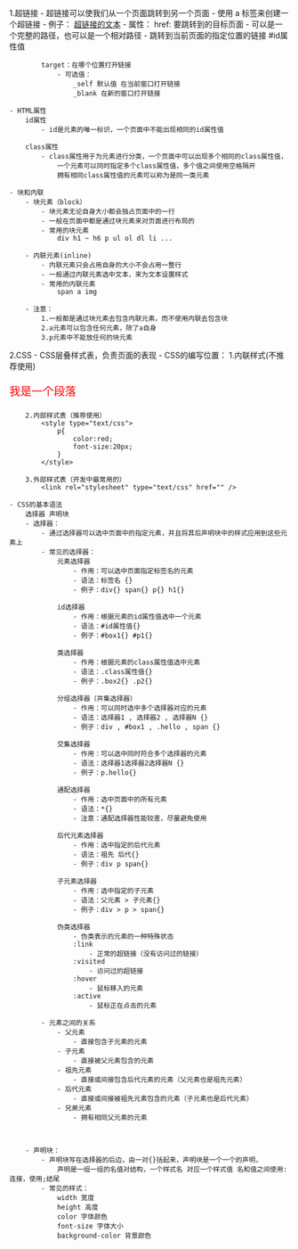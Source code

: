 1.超链接
	- 超链接可以使我们从一个页面跳转到另一个页面
	- 使用 a 标签来创建一个超链接
		- 例子：
			<a href="" target="">超链接的文本</a>
		- 属性：
			href: 要跳转到的目标页面
					- 可以是一个完整的路径，也可以是一个相对路径
					- 跳转到当前页面的指定位置的链接
						#id属性值
						
			target：在哪个位置打开链接
				- 可选值：
					_self 默认值 在当前窗口打开链接
					_blank 在新的窗口打开链接
					
	- HTML属性
		id属性
			- id是元素的唯一标识，一个页面中不能出现相同的id属性值
			
		class属性
			- class属性用于为元素进行分类，一个页面中可以出现多个相同的class属性值，
				一个元素可以同时指定多个class属性值，多个值之间使用空格隔开
				拥有相同class属性值的元素可以称为是同一类元素
				
	- 块和内联
		- 块元素（block）
			- 块元素无论自身大小都会独占页面中的一行
			- 一般在页面中都是通过块元素来对页面进行布局的
			- 常用的块元素
				div h1 ~ h6 p ul ol dl li ...
				
		- 内联元素(inline)
			- 内联元素只会占用自身的大小不会占用一整行
			- 一般通过内联元素选中文本，来为文本设置样式
			- 常用的内联元素
				span a img 
				
		- 注意：
			1.一般都是通过块元素去包含内联元素，而不使用内联去包含块
			2.a元素可以包含任何元素，除了a自身
			3.p元素中不能放任何的块元素
			
2.CSS
	- CSS层叠样式表，负责页面的表现
	- CSS的编写位置：
		1.内联样式(不推荐使用)
			<p style="color:red;font-size:20px;">我是一个段落</p>
		
		2.内部样式表（推荐使用）
			<style type="text/css">
				p{
					color:red;
					font-size:20px;
				}
			</style>
		
		3.外部样式表（开发中最常用的）
			<link rel="stylesheet" type="text/css" href="" />
			
	- CSS的基本语法
		选择器 声明块
		- 选择器：
			- 通过选择器可以选中页面中的指定元素，并且将其后声明块中的样式应用到这些元素上
			- 常见的选择器：
				元素选择器
					- 作用：可以选中页面指定标签名的元素
					- 语法：标签名 {}
					- 例子：div{} span{} p{} h1{}
					
				id选择器
					- 作用：根据元素的id属性值选中一个元素
					- 语法：#id属性值{}
					- 例子：#box1{} #p1{}
				
				类选择器
					- 作用：根据元素的class属性值选中元素
					- 语法：.class属性值{}
					- 例子：.box2{} .p2{}
				
				分组选择器（并集选择器）
					- 作用：可以同时选中多个选择器对应的元素
					- 语法：选择器1 , 选择器2 , 选择器N {}
					- 例子：div , #box1 , .hello , span {}
				
				交集选择器
					- 作用：可以选中同时符合多个选择器的元素
					- 语法：选择器1选择器2选择器N {}
					- 例子：p.hello{}
				
				通配选择器
					- 作用：选中页面中的所有元素
					- 语法：*{}
					- 注意：通配选择器性能较差，尽量避免使用
				
				后代元素选择器
					- 作用：选中指定的后代元素
					- 语法：祖先 后代{}
					- 例子：div p span{}
					
				子元素选择器
					- 作用：选中指定的子元素
					- 语法：父元素 > 子元素{}
					- 例子：div > p > span{}
					
				伪类选择器
					- 伪类表示的元素的一种特殊状态
					:link
						- 正常的超链接（没有访问过的链接）
					:visited
						- 访问过的超链接
					:hover
						- 鼠标移入的元素
					:active
						- 鼠标正在点击的元素
						
			- 元素之间的关系
				- 父元素
					- 直接包含子元素的元素
				- 子元素
					- 直接被父元素包含的元素
				- 祖先元素
					- 直接或间接包含后代元素的元素（父元素也是祖先元素）
				- 后代元素
					- 直接或间接被祖先元素包含的元素（子元素也是后代元素）
				- 兄弟元素
					- 拥有相同父元素的元素
			
			
			
		- 声明块：
			- 声明块写在选择器的后边，由一对{}括起来，声明块是一个一个的声明，
				声明是一组一组的名值对结构，一个样式名 对应一个样式值 名和值之间使用:连接，使用;结尾
			- 常见的样式：
				width 宽度
				height 高度
				color 字体颜色
				font-size 字体大小
				background-color 背景颜色
				
			
			
			